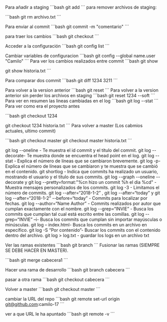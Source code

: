 Para añadir a staging
´´´bash
git add 
´´´
para remover archivos de staging:

´´´bash
git rm archivo.txt 
´´´

Para enviar al commit 
´´´bash
git commit -m "comentario" 
´´´

para traer los cambios 
´´´bash
git checkout 
´´´

Acceder a la configuración 
´´´bash
git config list 
´´´

Cambiar variables de configuracion
´´´bash
git config --global name.user "Camilo"
´´´
Para ver los cambios realizados entre commit
´´´bash
git show

git show historia.txt
´´´

Para comparar dos commit
´´´bash
git diff 1234 3211
´´´

Para volver a la version anterior
´´´bash
git reset
´´´
Para volver a la version anterior sin perder los archivos en staging
´´´bash
git reset 1234 --soft
´´´
Para ver en resumen las lineas cambiadas en el log
´´´bash
git log --stat 
´´´
Para ver como era el proyecto antes 

´´´bash
git checkout 1234

git checkout 1234 historia.txt
´´´
Para volver a master (Los cabmios actuales, ultimo commit)

´´´bash
git checkout master
git checkout master historia.txt
´´´

git log --oneline - Te muestra el id commit y el título del commit.
git log --decorate- Te muestra donde se encuentra el head point en el log.
git log --stat - Explica el número de líneas que se cambiaron brevemente.
git log -p- Explica el número de líneas que se cambiaron y te muestra que se cambió en el contenido.
git shortlog - Indica que commits ha realizado un usuario, mostrando el usuario y el titulo de sus commits.
git log --graph --oneline --decorate y
git log --pretty=format:"%cn hizo un commit %h el dia %cd" - Muestra mensajes personalizados de los commits.
git log -3 - Limitamos el número de commits.
git log --after=“2018-1-2” ,
git log --after=“today” y
git log --after=“2018-1-2” --before=“today” - Commits para localizar por fechas.
git log --author=“Name Author” - Commits realizados por autor que cumplan exactamente con el nombre.
git log --grep=“INVIE” - Busca los commits que cumplan tal cual está escrito entre las comillas.
git log --grep=“INVIE” –i- Busca los commits que cumplan sin importar mayúsculas o minúsculas.
git log – index.html- Busca los commits en un archivo en específico.
git log -S “Por contenido”- Buscar los commits con el contenido dentro del archivo.
git log > log.txt - guardar los logs en un archivo txt

Ver las ramas existentes
´´´bash
git branch
´´´
Fusionar las ramas (SIEMPRE SE DEBE HACER EN MASTER).

´´´bash
git merge cabecera1
´´´


Hacer una rama de desarrollo
´´´bash
git branch cabecera
´´´

pasar a otra rama
´´´bash
git checkout cabecera
´´´

Volver a master
´´´bash
git checkout master
´´´

cambiar la URL del repo
´´´bash 
git remote set-url origin git@github.com:camilo-17
´´´

ver a que URL le ha apuntado
´´´bash 
git remote -v
´´´